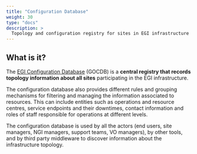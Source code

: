 ```yaml
---
title: "Configuration Database"
weight: 30
type: "docs"
description: >
  Topology and configuration registry for sites in EGI infrastructure
---
```


## What is it?

The [EGI Configuration Database](https://goc.egi.eu) (GOCDB) is a **central
registry that records topology information about all sites** participating in
the EGI infrastructure.

The configuration database also provides different rules and grouping mechanisms
for filtering and managing the information associated to resources. This can
include entities such as operations and resource centres, service endpoints and
their downtimes, contact information and roles of staff responsible for
operations at different levels.

The configuration database is used by all the actors (end users, site managers,
NGI managers, support teams, VO managers), by other tools, and by third party
middleware to discover information about the infrastructure topology.
